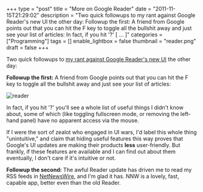 +++
type = "post"
title = "More on Google Reader"
date = "2011-11-15T21:29:02"
description = "Two quick followups to my rant against Google Reader's new UI the other day: Followup the first: A friend from Google points out that you can hit the F key to toggle all the bullshit away and just see your list of articles: In fact, if you hit '?' [ ... ]"
categories = ["Programming"]
tags = []
enable_lightbox = false
thumbnail = "reader.png"
draft = false
+++

<p>Two quick followups to <a href="/blog/against-the-new-google-reader-ui/">my rant against Google Reader's new
UI</a> the other day:</p>
<p><strong>Followup the first:</strong> A friend from Google points out that you can hit
the F key to toggle all the bullshit away and just see your list of
articles:</p>
<p><img style="display:block; margin-left:auto; margin-right:auto;" src="reader.png" title="reader" /></p>
<p>In fact, if you hit '?' you'll see a whole list of useful things I
didn't know about, some of which (like toggling fullscreen mode, or
removing the left-hand panel) have no apparent access via the mouse.</p>
<p>If I were the sort of zealot who engaged in UI wars, I'd label this
whole thing "unintuitive," and claim that hiding useful features this
way proves that Google's UI updates are making their products <strong>less</strong>
user-friendly. But frankly, if these features are available and I can
find out about them eventually, I don't care if it's intuitive or not.</p>
<p><strong>Followup the second:</strong> The awful Reader update has driven me to read
my RSS feeds in <a href="http://netnewswireapp.com/">NetNewsWire</a>, and I'm glad
it has. NNW is a lovely, fast, capable app, better even than the old
Reader.</p>
    